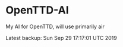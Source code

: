# OpenTTD-AI
My AI for OpenTTD, will use primarily air

Latest backup: Sun Sep 29 17:17:01 UTC 2019

